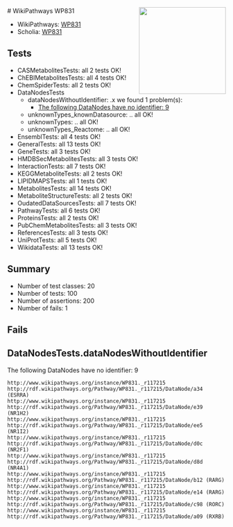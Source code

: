 <img style="float: right; width: 200px" src="https://upload.wikimedia.org/wikipedia/commons/thumb/8/83/Wplogo_with_text_500.png/640px-Wplogo_with_text_500.png" />
# WikiPathways WP831

* WikiPathways: [WP831](https://new.wikipathways.org/pathways/WP831)
* Scholia: [WP831](https://scholia.toolforge.org/wikipathways/WP831)
## Tests
* CASMetabolitesTests: all 2 tests OK!
* ChEBIMetabolitesTests: all 4 tests OK!
* ChemSpiderTests: all 2 tests OK!
* DataNodesTests
    * dataNodesWithoutIdentifier: .x we found 1 problem(s):
        * [The following DataNodes have no identifier: 9](#d2d32fa8)
    * unknownTypes_knownDatasource: .. all OK!
    * unknownTypes: .. all OK!
    * unknownTypes_Reactome: .. all OK!
* EnsemblTests: all 4 tests OK!
* GeneralTests: all 13 tests OK!
* GeneTests: all 3 tests OK!
* HMDBSecMetabolitesTests: all 3 tests OK!
* InteractionTests: all 7 tests OK!
* KEGGMetaboliteTests: all 2 tests OK!
* LIPIDMAPSTests: all 1 tests OK!
* MetabolitesTests: all 14 tests OK!
* MetaboliteStructureTests: all 2 tests OK!
* OudatedDataSourcesTests: all 7 tests OK!
* PathwayTests: all 6 tests OK!
* ProteinsTests: all 2 tests OK!
* PubChemMetabolitesTests: all 3 tests OK!
* ReferencesTests: all 3 tests OK!
* UniProtTests: all 5 tests OK!
* WikidataTests: all 13 tests OK!


## Summary

* Number of test classes: 20
* Number of tests: 100
* Number of assertions: 200
* Number of fails: 1

## Fails

<a name="d2d32fa8" />

## DataNodesTests.dataNodesWithoutIdentifier

The following DataNodes have no identifier: 9
```
http://www.wikipathways.org/instance/WP831._r117215 http://rdf.wikipathways.org/Pathway/WP831._r117215/DataNode/a34 (ESRRA)
http://www.wikipathways.org/instance/WP831._r117215 http://rdf.wikipathways.org/Pathway/WP831._r117215/DataNode/e39 (NR1H2)
http://www.wikipathways.org/instance/WP831._r117215 http://rdf.wikipathways.org/Pathway/WP831._r117215/DataNode/ee5 (NR1I2)
http://www.wikipathways.org/instance/WP831._r117215 http://rdf.wikipathways.org/Pathway/WP831._r117215/DataNode/d0c (NR2F1)
http://www.wikipathways.org/instance/WP831._r117215 http://rdf.wikipathways.org/Pathway/WP831._r117215/DataNode/d8d (NR4A1)
http://www.wikipathways.org/instance/WP831._r117215 http://rdf.wikipathways.org/Pathway/WP831._r117215/DataNode/b12 (RARG)
http://www.wikipathways.org/instance/WP831._r117215 http://rdf.wikipathways.org/Pathway/WP831._r117215/DataNode/e14 (RARG)
http://www.wikipathways.org/instance/WP831._r117215 http://rdf.wikipathways.org/Pathway/WP831._r117215/DataNode/c98 (RORC)
http://www.wikipathways.org/instance/WP831._r117215 http://rdf.wikipathways.org/Pathway/WP831._r117215/DataNode/a09 (RXRB)
```

